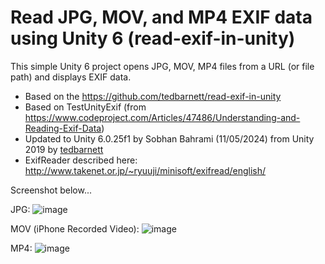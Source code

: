 # Read JPG, MOV, and MP4 EXIF data using Unity 6 (read-exif-in-unity)

This simple Unity 6 project opens JPG, MOV, MP4 files from a URL (or file path) and displays EXIF data.

- Based on the https://github.com/tedbarnett/read-exif-in-unity
- Based on TestUnityExif (from https://www.codeproject.com/Articles/47486/Understanding-and-Reading-Exif-Data)
- Updated to Unity 6.0.25f1 by Sobhan Bahrami (11/05/2024) from Unity 2019 by [tedbarnett](https://github.com/tedbarnett)
- ExifReader described here: http://www.takenet.or.jp/~ryuuji/minisoft/exifread/english/ 

Screenshot below...

JPG:
![image](https://github.com/user-attachments/assets/13021aac-5242-4094-b899-bf9d4656afd7)


MOV (iPhone Recorded Video):
![image](https://github.com/user-attachments/assets/739a2343-7f00-4837-8097-ce89748a2a5d)


MP4:
![image](https://github.com/user-attachments/assets/a75f5cc0-7a57-49c2-b8fd-6ce86240e0d4)


